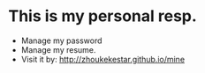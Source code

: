 # This is my personal resp.
* Manage my password
* Manage my resume.
* Visit it by: http://zhoukekestar.github.io/mine
